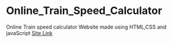 # Online_Train_Speed_Calculator
Online Train speed calculator Website made using HTML,CSS and javaScript
[Site Link](https://trainspeedcalculator.netlify.app/)
